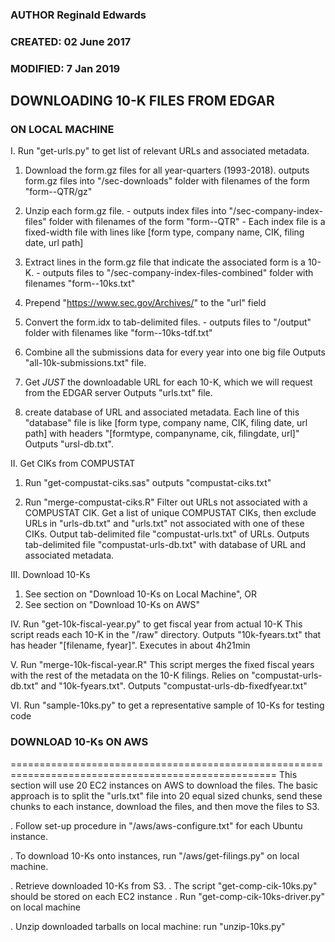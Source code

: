 ### AUTHOR Reginald Edwards
### CREATED: 02 June 2017
### MODIFIED: 7 Jan 2019


## DOWNLOADING 10-K FILES FROM EDGAR

### ON LOCAL MACHINE
I. Run "get-urls.py" to get list of relevant URLs and associated metadata.
  1. Download the form.gz files for all year-quarters (1993-2018).
     outputs form.gz files into "/sec-downloads" folder with filenames of the form "form-<Year>-QTR<Quarter>/gz"
     
  2. Unzip each form.gz file.
    - outputs index files into "/sec-company-index-files" folder with filenames of the form "form-<Year>-QTR<Quarter>"
    - Each index file is a fixed-width file with lines like [form type, company name, CIK, filing date, url path]
    
  3. Extract lines in the form.gz file that indicate the associated form is a 10-K.
    - outputs files to "/sec-company-index-files-combined" folder with filenames "form-<Year>-10ks.txt"
    
  4. Prepend "https://www.sec.gov/Archives/" to the "url" field
  
  5. Convert the form.idx to tab-delimited files.
    - outputs files to "/output" folder with filenames like "form-<Year>-10ks-tdf.txt"
    
  6. Combine all the submissions data for every year into one big file
     Outputs "all-10k-submissions.txt" file.
    
  7. Get *JUST* the downloadable URL for each 10-K, which we will request from the EDGAR server
     Outputs "urls.txt" file.
    
  8. create database of URL and associated metadata. Each line of this "database" file is like
    [form type, company name, CIK, filing date, url path] with headers
    "[formtype, companyname, cik, filingdate, url]"
    Outputs "ursl-db.txt".

II. Get CIKs from COMPUSTAT
  1. Run "get-compustat-ciks.sas"
     outputs "compustat-ciks.txt"
     
  2. Run "merge-compustat-ciks.R"
     Filter out URLs not associated with a COMPUSTAT CIK. Get a list of unique COMPUSTAT CIKs, then
     exclude URLs in "urls-db.txt" and "urls.txt" not associated with one of these CIKs.
     Output tab-delimited file "compustat-urls.txt" of URLs.
     Outputs tab-delimited file "compustat-urls-db.txt" with database of URL and associated metadata.

III. Download 10-Ks
  1. See section on "Download 10-Ks on Local Machine", OR
  2. See section on "Download 10-Ks on AWS"
  
IV. Run "get-10k-fiscal-year.py" to get fiscal year from actual 10-K
   This script reads each 10-K in the "/raw" directory.
   Outputs "10k-fyears.txt" that has header "[filename, fyear]".
   Executes in about 4h21min

V. Run "merge-10k-fiscal-year.R"
    This script merges the fixed fiscal years with the rest of the metadata on the 10-K filings.
    Relies on "compustat-urls-db.txt" and "10k-fyears.txt".
    Outputs "compustat-urls-db-fixedfyear.txt"

VI. Run "sample-10ks.py" to get a representative sample of 10-Ks for testing code



### DOWNLOAD 10-Ks ON AWS
====================================================================================================
This section will use 20 EC2 instances on AWS to download the files. The basic approach is to split
the "urls.txt" file into 20 equal sized chunks, send these chunks to each instance, download the
files, and then move the files to S3.

. Follow set-up procedure in "/aws/aws-configure.txt" for each Ubuntu instance.

. To download 10-Ks onto instances, run "/aws/get-filings.py" on local machine.

. Retrieve downloaded 10-Ks from S3.
  . The script "get-comp-cik-10ks.py" should be stored on each EC2 instance
  . Run "get-comp-cik-10ks-driver.py" on local machine
  
. Unzip downloaded tarballs on local machine: run "unzip-10ks.py"
